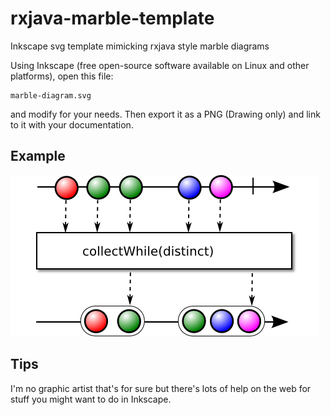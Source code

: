 # rxjava-marble-template
Inkscape svg template mimicking rxjava style marble diagrams

Using Inkscape (free open-source software available on Linux and other platforms), open this file:

```
marble-diagram.svg
```

and modify for your needs. Then export it as a PNG (Drawing only) and link to it with your documentation.

Example 
----------------
<img src="images/collectWhile.png?raw=true" />

Tips
-----------------
I'm no graphic artist that's for sure but there's lots of help on the web for stuff you might want to do in Inkscape. 


